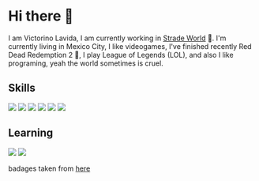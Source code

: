 # Hi there 👋

I am Victorino Lavida, I am currently working in [Strade World](https://resellers.stradeworld.com/) 🚀.
I'm currently living in Mexico City, I like videogames, I've finished recently Red Dead Redemption 2 🤠, 
I play League of Legends (LOL), and also I like programing, yeah the world sometimes is cruel.


## Skills
<div>
  <img src="https://ziadoua.github.io/m3-Markdown-Badges/badges/PostgreSQL/postgresql1.svg" />
<img src="https://ziadoua.github.io/m3-Markdown-Badges/badges/Javascript/javascript2.svg" />
<img src="https://ziadoua.github.io/m3-Markdown-Badges/badges/React/react3.svg" />
<img src="https://ziadoua.github.io/m3-Markdown-Badges/badges/TailwindCSS/tailwindcss3.svg" />
<img src="https://ziadoua.github.io/m3-Markdown-Badges/badges/Docker/docker1.svg" />
<img src="https://ziadoua.github.io/m3-Markdown-Badges/badges/NextJS/nextjs1.svg" />
</div>

## Learning
<div>
  
<img src="https://ziadoua.github.io/m3-Markdown-Badges/badges/Go/go3.svg" />
<img src="https://ziadoua.github.io/m3-Markdown-Badges/badges/Java/java1.svg" />

</div>

badages taken from [here](https://github.com/ziadOUA/m3-Markdown-Badges/tree/master)
<!--
**Victorinolavida/Victorinolavida** is a ✨ _special_ ✨ repository because its `README.md` (this file) appears on your GitHub profile.

Here are some ideas to get you started:

- 🔭 I’m currently working on ...
- 🌱 I’m currently learning ...
- 👯 I’m looking to collaborate on ...
- 🤔 I’m looking for help with ...
- 💬 Ask me about ...
- 📫 How to reach me: ...
- 😄 Pronouns: ...
- ⚡ Fun fact: ...
-->
